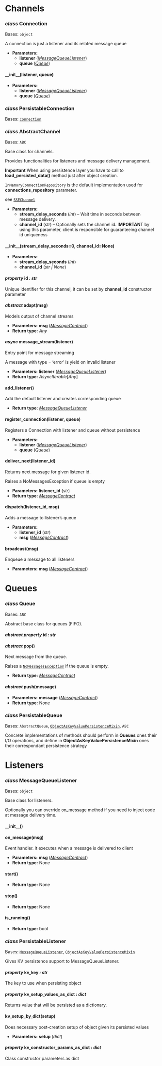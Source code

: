 <a id="module-eric_sse.connection"></a>

<a id="channels"></a>

# Channels

<a id="eric_sse.connection.Connection"></a>

### *class* Connection

Bases: `object`

A connection is just a listener and its related message queue

* **Parameters:**
  * **listener** ([*MessageQueueListener*](#eric_sse.listener.MessageQueueListener))
  * **queue** ([*Queue*](#eric_sse.queues.Queue))

<a id="eric_sse.connection.Connection.__init__"></a>

#### \_\_init_\_(listener, queue)

* **Parameters:**
  * **listener** ([*MessageQueueListener*](#eric_sse.listener.MessageQueueListener))
  * **queue** ([*Queue*](#eric_sse.queues.Queue))

<a id="eric_sse.connection.PersistableConnection"></a>

### *class* PersistableConnection

Bases: [`Connection`](#eric_sse.connection.Connection)

<a id="module-eric_sse.entities"></a>

<a id="eric_sse.entities.AbstractChannel"></a>

### *class* AbstractChannel

Bases: `ABC`

Base class for channels.

Provides functionalities for listeners and message delivery management.

**Important** When using persistence layer you have to call to **load_persisted_data()** method just after object creation.

`InMemoryConnectionRepository` is the default implementation used for **connections_repository** parameter.

see [`SSEChannel`](prefabs.md#eric_sse.prefabs.SSEChannel)

* **Parameters:**
  * **stream_delay_seconds** (*int*) – Wait time in seconds between message delivery.
  * **channel_id** (*str*) – Optionally sets the channel id. **IMPORTANT** by using this parameter, client is responsible for guaranteeing channel id uniqueness

<a id="eric_sse.entities.AbstractChannel.__init__"></a>

#### \_\_init_\_(stream_delay_seconds=0, channel_id=None)

* **Parameters:**
  * **stream_delay_seconds** (*int*)
  * **channel_id** (*str* *|* *None*)

<a id="eric_sse.entities.AbstractChannel.id"></a>

#### *property* id *: str*

Unique identifier for this channel, it can be set by **channel_id** constructor parameter

<a id="eric_sse.entities.AbstractChannel.adapt"></a>

#### *abstract* adapt(msg)

Models output of channel streams

* **Parameters:**
  **msg** ([*MessageContract*](entities.md#eric_sse.message.MessageContract))
* **Return type:**
  *Any*

<a id="eric_sse.entities.AbstractChannel.message_stream"></a>

#### *async* message_stream(listener)

Entry point for message streaming

A message with type = ‘error’ is yield on invalid listener

* **Parameters:**
  **listener** ([*MessageQueueListener*](#eric_sse.listener.MessageQueueListener))
* **Return type:**
  *AsyncIterable*[*Any*]

<a id="eric_sse.entities.AbstractChannel.add_listener"></a>

#### add_listener()

Add the default listener and creates corresponding queue

* **Return type:**
  [*MessageQueueListener*](#eric_sse.listener.MessageQueueListener)

<a id="eric_sse.entities.AbstractChannel.register_connection"></a>

#### register_connection(listener, queue)

Registers a Connection with listener and queue without persistence

* **Parameters:**
  * **listener** ([*MessageQueueListener*](#eric_sse.listener.MessageQueueListener))
  * **queue** ([*Queue*](#eric_sse.queues.Queue))

<a id="eric_sse.entities.AbstractChannel.deliver_next"></a>

#### deliver_next(listener_id)

Returns next message for given listener id.

Raises a NoMessagesException if queue is empty

* **Parameters:**
  **listener_id** (*str*)
* **Return type:**
  [*MessageContract*](entities.md#eric_sse.message.MessageContract)

<a id="eric_sse.entities.AbstractChannel.dispatch"></a>

#### dispatch(listener_id, msg)

Adds a message to listener’s queue

* **Parameters:**
  * **listener_id** (*str*)
  * **msg** ([*MessageContract*](entities.md#eric_sse.message.MessageContract))

<a id="eric_sse.entities.AbstractChannel.broadcast"></a>

#### broadcast(msg)

Enqueue a message to all listeners

* **Parameters:**
  **msg** ([*MessageContract*](entities.md#eric_sse.message.MessageContract))

<a id="module-eric_sse.queues"></a>

<a id="queues"></a>

# Queues

<a id="eric_sse.queues.Queue"></a>

### *class* Queue

Bases: `ABC`

Abstract base class for queues (FIFO).

<a id="eric_sse.queues.Queue.id"></a>

#### *abstract property* id *: str*

<a id="eric_sse.queues.Queue.pop"></a>

#### *abstract* pop()

Next message from the queue.

Raises a [`NoMessagesException`](exceptions.md#eric_sse.exception.NoMessagesException) if the queue is empty.

* **Return type:**
  [*MessageContract*](entities.md#eric_sse.message.MessageContract)

<a id="eric_sse.queues.Queue.push"></a>

#### *abstract* push(message)

* **Parameters:**
  **message** ([*MessageContract*](entities.md#eric_sse.message.MessageContract))
* **Return type:**
  None

<a id="eric_sse.queues.PersistableQueue"></a>

### *class* PersistableQueue

Bases: `AbstractQueue`, [`ObjectAsKeyValuePersistenceMixin`](persistence.md#eric_sse.persistence.ObjectAsKeyValuePersistenceMixin), `ABC`

Concrete implementations of methods should perform in **Queues** ones their I/O operations, and define in **ObjectAsKeyValuePersistenceMixin** ones their correspondant persistence strategy

<a id="module-eric_sse.listener"></a>

<a id="listeners"></a>

# Listeners

<a id="eric_sse.listener.MessageQueueListener"></a>

### *class* MessageQueueListener

Bases: `object`

Base class for listeners.

Optionally you can override on_message method if you need to inject code at message delivery time.

<a id="eric_sse.listener.MessageQueueListener.__init__"></a>

#### \_\_init_\_()

<a id="eric_sse.listener.MessageQueueListener.on_message"></a>

#### on_message(msg)

Event handler. It executes when a message is delivered to client

* **Parameters:**
  **msg** ([*MessageContract*](entities.md#eric_sse.message.MessageContract))
* **Return type:**
  None

<a id="eric_sse.listener.MessageQueueListener.start"></a>

#### start()

* **Return type:**
  None

<a id="eric_sse.listener.MessageQueueListener.stop"></a>

#### stop()

* **Return type:**
  None

<a id="eric_sse.listener.MessageQueueListener.is_running"></a>

#### is_running()

* **Return type:**
  bool

<a id="eric_sse.listener.PersistableListener"></a>

### *class* PersistableListener

Bases: [`MessageQueueListener`](#eric_sse.listener.MessageQueueListener), [`ObjectAsKeyValuePersistenceMixin`](persistence.md#eric_sse.persistence.ObjectAsKeyValuePersistenceMixin)

Gives KV persistence support to MessageQueueListener.

<a id="eric_sse.listener.PersistableListener.kv_key"></a>

#### *property* kv_key *: str*

The key to use when persisting object

<a id="eric_sse.listener.PersistableListener.kv_setup_values_as_dict"></a>

#### *property* kv_setup_values_as_dict *: dict*

Returns value that will be persisted as a dictionary.

<a id="eric_sse.listener.PersistableListener.kv_setup_by_dict"></a>

#### kv_setup_by_dict(setup)

Does necessary post-creation setup of object given its persisted values

* **Parameters:**
  **setup** (*dict*)

<a id="eric_sse.listener.PersistableListener.kv_constructor_params_as_dict"></a>

#### *property* kv_constructor_params_as_dict *: dict*

Class constructor parameters as dict
